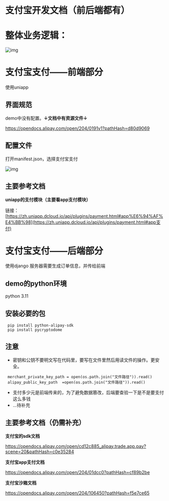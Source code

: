 # 支付宝开发文档（前后端都有）

# 整体业务逻辑：

![img](https://paper-attachments.dropboxusercontent.com/s_6BE2F2DD0343517988ABE9CF5F556E8467F2528BFB715BAC1915666C5F926A21_1702120628113_image.png)

# 支付宝支付——前端部分
使用uniapp

## **界面规范**

demo中没有配置。**↓文档中有资源文件↓**

https://opendocs.alipay.com/open/204/0191v1?pathHash=d80d9069

## **配置文件**

打开manifest.json，选择支付宝支付

![img](https://paper-attachments.dropboxusercontent.com/s_6BE2F2DD0343517988ABE9CF5F556E8467F2528BFB715BAC1915666C5F926A21_1702120658964_image.png)

## **主要参考文档**

**uniapp的支付模块（主要看app支付模块）**

链接：[https://zh.uniapp.dcloud.io/api/plugins/payment.html#app%E6%94%AF%E4%BB%98](https://zh.uniapp.dcloud.io/api/plugins/payment.html#app支付)

# **支付宝支付——后端部分**
使用django
服务器需要生成订单信息，并传给前端

## **demo的python环境**

python 3.11

## **安装必要的包**

```
 pip install python-alipay-sdk
 pip install pycryptodome
```

## **注意**

- 密钥和公钥不要明文写在代码里，要写在文件里然后用读文件的操作。更安全。

```
 merchant_private_key_path = open(os.path.join("文件路径")).read()
 alipay_public_key_path  =open(os.path.join("文件路径")).read()
```

- 支付多少元是前端传来的，为了避免数据篡改，后端要查验一下是不是要支付这么多钱
- ...待补充

## **主要参考文档（仍需补充）**

**支付宝的sdk文档**

https://opendocs.alipay.com/open/cd12c885_alipay.trade.app.pay?scene=20&pathHash=c0e35284

**支付宝app支付文档**

https://opendocs.alipay.com/open/204/01dcc0?pathHash=cf89b2be

**支付宝沙箱文档**

https://opendocs.alipay.com/open/204/106450?pathHash=f5e7ce65
